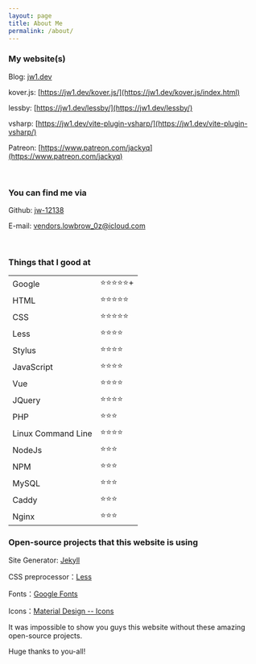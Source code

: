 ```yaml
---
layout: page
title: About Me
permalink: /about/
---
```


### My website(s)

Blog: [jw1.dev](https://jw1.dev)

kover.js: [https://jw1.dev/kover.js/](https://jw1.dev/kover.js/index.html)

lessby: [https://jw1.dev/lessby/](https://jw1.dev/lessby/)

vsharp: [https://jw1.dev/vite-plugin-vsharp/](https://jw1.dev/vite-plugin-vsharp/)

Patreon: [https://www.patreon.com/jackyq](https://www.patreon.com/jackyq)

<br>

### You can find me via

Github: [jw-12138](https://github.com/jw-12138)

E-mail: [vendors.lowbrow_0z@icloud.com](mailto:vendors.lowbrow_0z@icloud.com)

<br>

### Things that I good at

<table class="about_table">
  <tr>
    <td>Google</td>
    <td>⭐⭐⭐⭐⭐+</td>
  </tr>
  <tr>
    <td>HTML</td>
    <td>⭐⭐⭐⭐⭐</td>
  </tr>
  <tr>
    <td>CSS</td>
    <td>⭐⭐⭐⭐⭐</td>
  </tr>
  <tr>
    <td>Less</td>
    <td>⭐⭐⭐⭐</td>
  </tr>
  <tr>
    <td>Stylus</td>
    <td>⭐⭐⭐⭐</td>
  </tr>
  <tr>
    <td>JavaScript</td>
    <td>⭐⭐⭐⭐</td>
  </tr>
  <tr>
    <td>Vue</td>
    <td>⭐⭐⭐⭐</td>
  </tr>
  <tr>
    <td>JQuery</td>
    <td>⭐⭐⭐⭐</td>
  </tr>
  <tr>
    <td>PHP</td>
    <td>⭐⭐⭐</td>
  </tr>
  <tr>
    <td>Linux Command Line</td>
    <td>⭐⭐⭐⭐</td>
  </tr>
  <tr>
    <td>NodeJs</td>
    <td>⭐⭐⭐</td>
  </tr>
  <tr>
    <td>NPM</td>
    <td>⭐⭐⭐</td>
  </tr>
  <tr>
    <td>MySQL</td>
    <td>⭐⭐⭐</td>
  </tr>
  <tr>
    <td>Caddy</td>
    <td>⭐⭐⭐</td>
  </tr>
  <tr>
    <td>Nginx</td>
    <td>⭐⭐⭐</td>
  </tr>
</table>

### Open-source projects that this website is using

Site Generator: [Jekyll](https://jekyllrb.com/)

CSS preprocessor：[Less](http://lesscss.org/)

Fonts：[Google Fonts](https://fonts.google.com/)

Icons：[Material Design -- Icons](https://material.io/resources/icons/?style=round)

It was impossible to show you guys this website without these amazing open-source projects.

Huge thanks to you-all!
